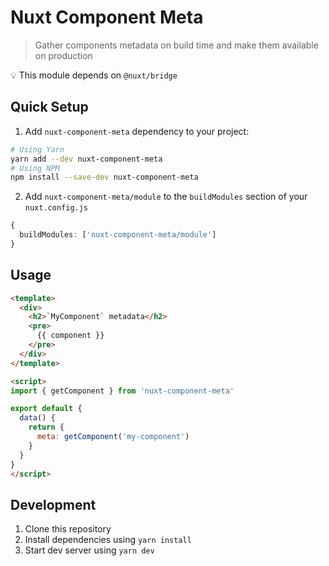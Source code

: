 # Nuxt Component Meta

> Gather components metadata on build time and make them available on production

💡 This module depends on `@nuxt/bridge`

## Quick Setup

1. Add `nuxt-component-meta` dependency to your project:

```bash
# Using Yarn
yarn add --dev nuxt-component-meta
# Using NPM
npm install --save-dev nuxt-component-meta
```

2. Add `nuxt-component-meta/module` to the `buildModules` section of your `nuxt.config.js`

```ts
{
  buildModules: ['nuxt-component-meta/module']
}
```

## Usage

```html
<template>
  <div>
    <h2>`MyComponent` metadata</h2>
    <pre>
      {{ component }}
    </pre>
  </div>
</template>

<script>
import { getComponent } from 'nuxt-component-meta'

export default {
  data() {
    return {
      meta: getComponent('my-component')
    }
  }
}
</script>
```

## Development

1. Clone this repository
2. Install dependencies using `yarn install`
3. Start dev server using `yarn dev`
